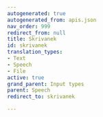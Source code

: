 ```yaml
---
autogenerated: true
autogenerated_from: apis.json
nav_order: 999
redirect_from: null
title: Skrivanek
id: skrivanek
translation_types:
- Text
- Speech
- File
active: true
grand_parent: Input types
parent: Speech
redirect_to: skrivanek

---
```


